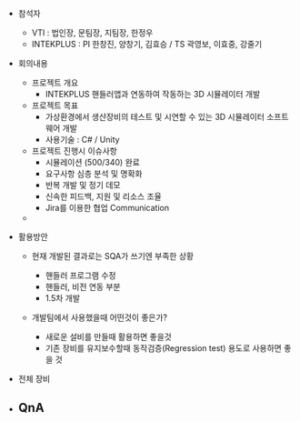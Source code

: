- 참석자
	- VTI : 법인장, 문팀장, 지팀장, 한정우
	- INTEKPLUS : PI 한창진, 양창기, 김효승 / TS 곽영보, 이효중, 강줄기

- 회의내용
	- 프로젝트 개요
		- INTEKPLUS 핸들러앱과 연동하여 작동하는 3D 시뮬레이터 개발
	- 프로젝트 목표
		- 가상환경에서 생산장비의 테스트 및 시연할 수 있는 3D 시뮬레이터 소프트웨어 개발
		- 사용기술 : C# / Unity
	- 프로젝트 진행시 이슈사항
		- 시뮬레이션 (500/340) 완료
		- 요구사항 심층 분석 및 명확화
		- 반복 개발 및 정기 데모
		- 신속한 피드백, 지원 및 리소스 조율
		- Jira를 이용한 협업 Communication
	- 

- 활용방안
	- 현재 개발된 결과로는 SQA가 쓰기엔 부족한 상황
		- 핸들러 프로그램 수정
		- 핸들러, 비전 연동 부분
		- 1.5차 개발

	- 개발팀에서 사용했을때 어떤것이 좋은가?
		- 새로운 설비를 만들때 활용하면 좋을것
		- 기존 장비를 유지보수할때 동작검증(Regression test) 용도로 사용하면 좋을 것

- 전체 장비

- QnA
	- 